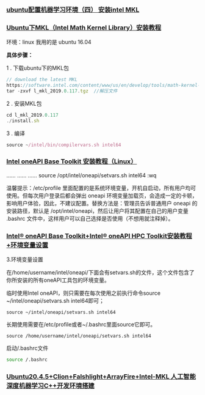 ### [ubuntu配置机器学习环境（四） 安装intel MKL](https://www.yii666.com/article/744742.html) 

### [Ubuntu下MKL（Intel Math Kernel Library）安装教程](https://dgrt.cn/a/1508014.html?action=onClick)



环境：linux 我用的是 ubuntu 16.04

**具体步骤：**

1 . 下载ubuntu下的MKL包

```javascript
// download the latest MKL
https://software.intel.com/content/www/us/en/develop/tools/math-kernel-library.html
tar -zxvf l_mkl_2019.0.117.tgz  //解压文件
```

2 . 安装MKL包

```javascript
cd l_mkl_2019.0.117
./install.sh
```

3 . 编译

```javascript
source ~/intel/bin/compilervars.sh intel64
```



### [Intel oneAPI Base Toolkit 安装教程（Linux）](https://blog.csdn.net/qq_42951560/article/details/121438924?ydreferer=aHR0cHM6Ly9ibG9nLmNzZG4ubmV0L3FxXzQyOTUxNTYwL2FydGljbGUvZGV0YWlscy8xMjE0NDExMjk%3D)

……
……
……
source /opt/intel/oneapi/setvars.sh intel64
:wq

温馨提示：/etc/profile 里面配置的是系统环境变量，开机自启动，所有用户均可使用。但每次用户登录后都会弹出 oneapi 环境变量加载页，会造成一定的卡顿，影响用户体验，因此，不建议配置。替换方法是：管理员告诉普通用户 oneapi 的安装路径，默认是 /opt/intel/oneapi，然后让用户将其配置在自己的用户变量 .bashrc 文件中，这样用户可以自己选择是否使用（不想用就注释掉）。



### [Intel® oneAPI Base Toolkit+Intel® oneAPI HPC Toolkit安装教程+环境变量设置](https://blog.csdn.net/weixin_44466025/article/details/119543854?spm=1001.2101.3001.6661.1&utm_medium=distribute.pc_relevant_t0.none-task-blog-2%7Edefault%7ECTRLIST%7ERate-1-119543854-blog-121438924.235%5Ev38%5Epc_relevant_sort_base1&depth_1-utm_source=distribute.pc_relevant_t0.none-task-blog-2%7Edefault%7ECTRLIST%7ERate-1-119543854-blog-121438924.235%5Ev38%5Epc_relevant_sort_base1&utm_relevant_index=1)



3.环境变量设置

 在/home/username/intel/oneapi/下面会有setvars.sh的文件，这个文件包含了你所安装的所有oneAPI工具包的环境变量。

临时使用Intel oneAPI，则只需要在每次使用之前执行命令source ~/intel/oneapi/setvars.sh intel64即可；

```cobol
source ~/intel/oneapi/setvars.sh intel64
```

长期使用需要在/etc/profile或者~/.bashrc里面source它即可。

```cobol
source /home/username/intel/oneapi/setvars.sh intel64
```

启动/.bashrc文件

```bash
source /.bashrc
```





### [Ubuntu20.4.5+Clion+Falshlight+ArrayFire+Intel-MKL 人工智能深度机器学习C++开发环境搭建](https://yusupjan.blog.csdn.net/article/details/126588737?spm=1001.2101.3001.6650.3&utm_medium=distribute.pc_relevant.none-task-blog-2%7Edefault%7ECTRLIST%7ERate-3-126588737-blog-108899379.235%5Ev38%5Epc_relevant_sort_base1&depth_1-utm_source=distribute.pc_relevant.none-task-blog-2%7Edefault%7ECTRLIST%7ERate-3-126588737-blog-108899379.235%5Ev38%5Epc_relevant_sort_base1&utm_relevant_index=6)



